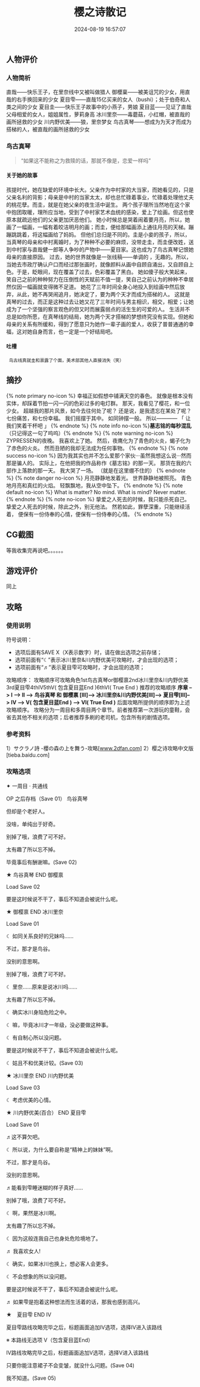 ﻿---
title: 樱之诗散记
tags:
  - Galgame
  - 二次元
categories:
  - ACG杂谈
mathjax: true
description: 人物评价、句子摘抄、游戏评价、攻略等等，反正挺乱的
abbrlink: 8d36ab1d
date: 2024-08-19 16:57:07
cover: https://img1.dancihu.com/2024-02-19/db92acb0-5725-6746-0f1e-61f7cb9c6806.jpg
---
## 人物评价
### 人物简析
直哉——快乐王子，在里奈线中又被叫做猎人
御櫻稟——被美诅咒的少女，用直哉的右手换回来的少女
夏目雫——直哉15亿买来的女人（bushi）；处于伯奇和人类之间的少女
夏目圭——快乐王子故事中的小燕子，男娘
夏目蓝——见证了直哉父母相爱的女人，姐姐属性，萝莉身高
冰川里奈——毒蘑菇，小红帽，被直哉的画所拯救的少女
川内野优美——狼，里奈梦女
鸟古真琴——想成为为天才而成为搭梯的人，被直哉的画所拯救的少女
### 鸟古真琴
> “如果这不能称之为救赎的话，那就不像是，恋爱一样吗”
#### 关于她的故事
   孩提时代，她在缺爱的环境中长大。父亲作为中村家的大当家，而她看见的，只是父亲名利的背影；母亲是中村的当家太太，却也总忙碌着事业，忙碌着处理他丈夫的桃花孽。而圭，就是在她父亲的夜生活中诞生。
   两个孩子理所当然地在这个家中抱团取暖，理所应当地，受到了中村家艺术血统的感染，爱上了绘画。但这也使原本就疏远他们的父亲更加厌恶他们。
   她小时候总是哭着闹着要月亮，所以，她画了一幅画，一幅有着皎洁明月的画；而圭，便给那幅画添上通往月亮的天梯。蹦蹦跳跳着，将这幅画给了妈妈。
   但他们总归是不同的。圭是小妾的孩子，所以，当真琴的母亲和中村离婚时，为了种种不必要的麻烦，没带走圭，而圭便改姓，送到中村家与直哉健一郎等人争吵的产物中——夏目家。这也成为了鸟古真琴记恨她母亲的直接原因。
   过去，她的世界就像是一张线稿——单调的 ，无趣的。所以，当她去市政厅确认户口而经过那张画时，就像颜料从画中自顾自涌出，又自顾自上色。于是，眨眼间，现在覆盖了过去，色彩覆盖了黑白。
   她如傻子般大笑起来，笑自己之前的种种努力在压倒性的天赋前不值一提，笑自己之前认为的种种不幸居然仅因一幅画就变得微不足道。
   她花了三年时间全身心地投入到绘画中然后放弃，从此，她不再哭闹追月，她决定了，要为两个天才而成为搭梯的人。
   这就是真琴的过去，而正是这种过去让她又花了三年时间与男主相识，相交，相爱；让她成为了一个坚强的察言观色的但又时而展露弱点的活生生的可爱的人。
  生活并不总是如你所愿，在真琴线的结局，她为两个天才搭梯的梦想终究没有实现。但她和母亲的关系有所缓和，得到了愿意只为她作一辈子画的爱人，收获了普普通通的幸福，这对她自身而言，也一定是一个好结局吧。
#### 吐槽
     鸟古线真就圭和禀露了个面，美术部其他人直接消失（笑）
## 摘抄
{% note primary no-icon %}
幸福正如假想中铺满天空的春色。
就像是根本没有实体，却踩着节拍一闪一闪的色彩过多的电灯群。
那天，我看见了樱花，和一位少女。
超越我的那片风景，如今去往何处了呢？
还是说，是我遗忘在某处了呢？
七份痛苦，和七份幸福。
我们摇摆于其中。
如同钟摆一般。
所以————
「 让我们笑着干杯吧 」
{% endnote %}
{% note info no-icon %}**墓志铭的每秒混乱**（只记得这一句了呜呜）{% endnote %}
{% note warning no-icon %}
ZYPRESSEN的夜晚。
我喜欢上了她。
然后，夜鹰化为了青色的火炎，蝎子化为了赤色的火炎。
然而丑陋的我却无法成为任何事物。
{% endnote %}
{% note success no-icon %}
因为我其实也并不怎么爱那个家伙···虽然我想这么说···然而那是骗人的。
实际上，在他把我的作品称作《墓志铭》的那一天。
那货在我的六部作上落款的那一天。
我大哭了一场。
（就是在这里绷不住的）
{% endnote %}
{% note danger no-icon %}
月亮静静地发着光。
世界静静地被照亮。
青色地月亮和真红的火焰。
轻飘飘地，我从空中坠下。
{% endnote %}
{% note default no-icon %}
What is matter?  No mind.
What is mind?  Never matter.
{% endnote %}
{% note no-icon %}
挚爱之人死去的时候，我只能杀死自己。
挚爱之人死去的时候，除此之外，别无他法。
然若如此，罪孽深重，只能继续活着，
便保有一份侍奉的心情，便保有一份侍奉的心情。
{% endnote %}
## CG截图
   等我收集完再说吧。。。。。。
## 游戏评价
   同上


## 攻略
### 使用说明
符号说明：
- 选项后面有SAVE X（X表示数字）时，请在做出选项之前存储；
- 选项前面有“☾”表示冰川里奈&川内野优美可攻略时，才会出现的选项；
- 选项前面有“♬”表示夏目雫可攻略时，才会出现的选项；

攻略顺序：
攻略顺序可攻略角色1st鸟古真琴or御樱禀2nd冰川里奈&川内野优美3rd夏目雫4thⅠⅤ5thⅤ( 包含夏目蓝End )6thⅤⅠ( True End )
推荐的攻略顺序
**序章 –> I –> II –> 鸟谷真琴 和 御樱禀 [III]–> 冰川里奈&川内野优美[III]–> 夏目雫[III]–> ⅠⅤ –> Ⅴ( 包含夏目蓝End ) –> ⅤⅠ( True End )**
后面攻略所提供的顺序即为上述攻略顺序。
攻略分为一周目和多周目两个章节。前者推荐第一次游玩的童鞋，会省去其他不相关的选项；后者推荐多刷的老司机，包含所有的剧情选项。

### 参考资料
1）サクラノ詩 -櫻の森の上を舞う-攻略[www.2dfan.com]
2）樱之诗攻略中文版[tieba.baidu.com]
### 攻略选项
✦ 一周目 · 共通线

OP 之后存档（Save 01）
鸟谷真琴

但却是个老好人。

没啥，单纯出于好奇。

别掉了哦，浪费了可不好。

太有趣了所以忘不掉。

毕竟事后有酬谢嘛。(Save 02)

★ 鸟谷真琴 END
御樱禀

Load Save 02

要是这时候说不干了，事后不知道会被说什么呢。

★ 御樱禀 END
冰川里奈

Load Save 01

☾ 如同关系良好的兄妹吗……

不过，那才是鸟谷。

没别的意思啊。

别掉了哦，浪费了可不好。

☾ 里奈……原来是说冰川吗……

太有趣了所以忘不掉。

☾ 确实冰川身陷危险之中。

☾ 嘛，毕竟冰川才一年级，没必要做这种事。

☾ 有自制心所以没问题。

要是这时候说不干了，事后不知道会被说什么呢。

☾ 姑且不和优美计较。(Save 03)

★ 冰川里奈 END
川内野优美

Load Save 03

☾ 考虑优美的心情。

★ 川内野优美(百合） END
夏目雫

Load Save 01

♬这不算欠吧。

☾ 所以说，为什么要自称是“精神上的妹妹”啊。

不过，那才是鸟谷。

没别的意思啊。

♬能看到雫睡迷糊的样子真好……

别掉了哦，浪费了可不好。

☾ 啊，果然是冰川啊。

太有趣了所以忘不掉。

☾ 因为这般连我自己也身处危险境地了。

♬ 我喜欢女人!

☾ 确实，如果冰川也换上，想必客人会更多。

☾ 不会想象的所以没问题。

要是这时候说不干了，事后不知道会被说什么呢。

♬ 如果雫是抱着这种想法而生活着的话，那我也感到高兴。

★　夏目雫 END
IV

夏目雫路线攻略完毕之后，标题画面追加ⅠⅤ选项，选择IV进入该路线

※ 本路线无选项
V（包含夏目蓝End）

IV路线攻略完毕之后，标题画面追加Ⅴ选项，选择V进入该路线

只要你能注意裙子不会变皱，就没什么问题。(Save 04)

我不知道。(Save 05)

